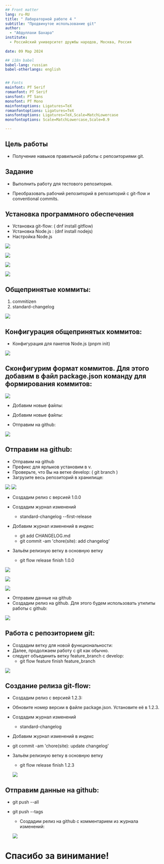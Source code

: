 ```yaml
---
## Front matter
lang: ru-RU
title: " Лабораторной работе 4 "
subtitle: "Продвинутое использование git"
author:
  - "Абдуллахи Бахара" 
institute:
  - Российский университет дружбы народов, Москва, Россия
  
date: 09 Мар 2024

## i18n babel
babel-lang: russian
babel-otherlangs: english


## Fonts
mainfont: PT Serif
romanfont: PT Serif
sansfont: PT Sans
monofont: PT Mono
mainfontoptions: Ligatures=TeX
romanfontoptions: Ligatures=TeX
sansfontoptions: Ligatures=TeX,Scale=MatchLowercase
monofontoptions: Scale=MatchLowercase,Scale=0.9

---
```





## Цель работы

- Получение навыков правильной работы с репозиториями git.

## Задание
- Выполнить работу для тестового репозитория.

- Преобразовать рабочий репозиторий в репозиторий с git-flow и conventional commits.

## Установка программного обеспечения

- Установка git-flow: ( dnf install gitflow)
- Установка Node.js : (dnf install nodejs)
- Настройка Node.js 

![](./image/1.jpg)
 
![](./image/2.jpg)

![](./image/4.jpg)

![](./image/7.jpg)

## Общепринятые коммиты:

1. commitizen
2. standard-changelog

![](./image/10.jpg)

## Конфигурация общепринятых коммитов:

- Конфигурация для пакетов Node.js (pnpm init)

![](./image/16.jpg)



## Сконфигурим формат коммитов. Для этого добавим в файл package.json команду для формирования коммитов:

![](./image/17.jpg)

- Добавим новые файлы:

- Добавим новые файлы:

- Отправим на github:

![](./image/18.jpg)

## Отправим на github:

- Отправим на github
- Префикс для ярлыков установим в v.
- Проверьте, что Вы на ветке develop: ( git branch )
- Загрузите весь репозиторий в хранилище:

![](./image/28.jpg)
![](./image/29.jpg)

- Создадим релиз с версией 1.0.0
- Создадим журнал изменений
    - standard-changelog --first-release
    
- Добавим журнал изменений в индекс
   - git add CHANGELOG.md
  - git commit -am 'chore(site): add changelog'
  
- Зальём релизную ветку в основную ветку
  - git flow release finish 1.0.0
  
![](./image/25.jpg)

![](./image/26.jpg)

![](./image/27.jpg)

- Отправим данные на github
- Создадим релиз на github. Для этого будем использовать утилиты работы с github:


![](./image/28.jpg)

## Работа с репозиторием git:

  - Создадим ветку для новой функциональности:
  - Далее, продолжаем работу c git как обычно.
  - следует объединить ветку feature_branch c develop:
       - git flow feature finish feature_branch

![](./image/31.jpg)

## Создание релиза git-flow:

- Создадим релиз с версией 1.2.3:
- Обновите номер версии в файле package.json. Установите её в 1.2.3.
- Создадим журнал изменений
    - standard-changelog
- Добавим журнал изменений в индекс
- git commit -am 'chore(site): update changelog'
- Зальём релизную ветку в основную ветку
    - git flow release finish 1.2.3
    
    ![](./image/36.jpg)

## Отправим данные на github:
- git push --all
- git push --tags
   - Создадим релиз на github с комментарием из журнала изменений:
   
   ![](./image/37.jpg)
       
       
# Спасибо за винимание!



